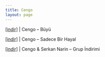 ```yaml
---
title: Cengo
layout: page
---
```


<a href="https://cloud.mail.ru/public/0ddea320574a/Cengo%20-%20B%C3%BCy%C3%BC" target="_blank">[indir]</a>   |   Cengo &#8211; Büyü

<a href="https://cloud.mail.ru/public/62559284a4cc/Cengo%20-%20Sadece%20Bir%20Hayal" target="_blank">[indir]</a>   |   Cengo &#8211; Sadece Bir Hayal

<a href="https://cloud.mail.ru/public/5430e46f0dab/Cengo%20%26%20Serkan%20Narin%20-%20Grup%20%C4%B0ndirimi" target="_blank">[indir]</a>   |   Cengo & Serkan Narin &#8211; Grup İndirimi